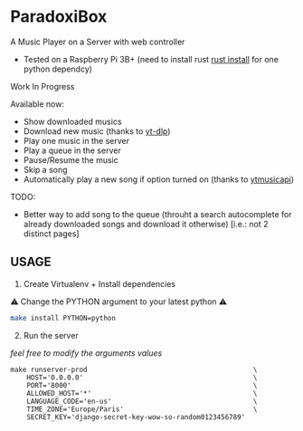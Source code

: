 # ParadoxiBox

A Music Player on a Server with web controller

- Tested on a Raspberry Pi 3B+ (need to install rust [rust install](https://www.rust-lang.org/tools/install) for one python dependcy)

Work In Progress

Available now:
- Show downloaded musics
- Download new music (thanks to [yt-dlp](https://github.com/yt-dlp/yt-dlp))
- Play one music in the server
- Play a queue in the server
- Pause/Resume the music
- Skip a song
- Automatically play a new song if option turned on (thanks to [ytmusicapi](https://ytmusicapi.readthedocs.io))

TODO:
- Better way to add song to the queue (throuht a search autocomplete for already downloaded songs and download it otherwise) [i.e.: not 2 distinct pages]

## USAGE

1. Create Virtualenv + Install dependencies

:warning: Change the PYTHON argument to your latest python :warning:

```bash
make install PYTHON=python
```

2. Run the server

*feel free to modify the arguments values*

```
make runserver-prod                                         \
    HOST='0.0.0.0'                                          \
    PORT='8000'                                             \
    ALLOWED_HOST='*'                                        \
    LANGUAGE_CODE='en-us'                                   \
    TIME_ZONE='Europe/Paris'                                \
    SECRET_KEY='django-secret-key-wow-so-random0123456789'
```
